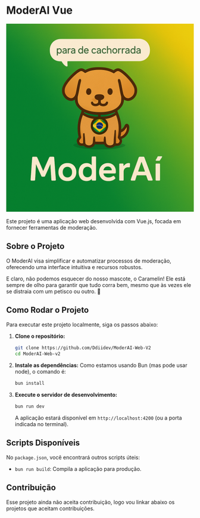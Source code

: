 # ModerAI Vue

![ModerAI Logo](./src/assets/moderai_logo.png)

Este projeto é uma aplicação web desenvolvida com Vue.js, focada em fornecer ferramentas de moderação.

## Sobre o Projeto

O ModerAI visa simplificar e automatizar processos de moderação, oferecendo uma interface intuitiva e recursos robustos.

E claro, não podemos esquecer do nosso mascote, o Caramelin! Ele está sempre de olho para garantir que tudo corra bem, mesmo que às vezes ele se distraia com um petisco ou outro. 🦴

## Como Rodar o Projeto

Para executar este projeto localmente, siga os passos abaixo:

1.  **Clone o repositório:**
    ```bash
    git clone https://github.com/Ddiidev/ModerAI-Web-V2
    cd ModerAI-Web-v2
    ```

2.  **Instale as dependências:**
    Como estamos usando Bun (mas pode usar node), o comando é:
    ```bash
    bun install
    ```

3.  **Execute o servidor de desenvolvimento:**
    ```bash
    bun run dev
    ```
    A aplicação estará disponível em `http://localhost:4200` (ou a porta indicada no terminal).

## Scripts Disponíveis

No `package.json`, você encontrará outros scripts úteis:

-   `bun run build`: Compila a aplicação para produção.

## Contribuição

Esse projeto ainda não aceita contribuição, logo vou linkar abaixo os projetos que aceitam contribuições.